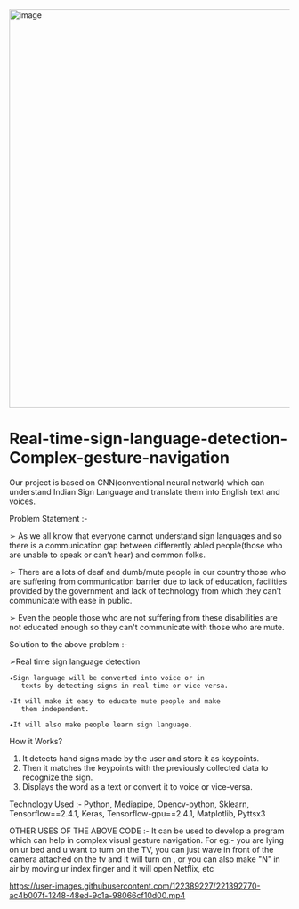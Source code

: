 <img width="716" alt="image" src="https://user-images.githubusercontent.com/122389227/221392719-f2bc95ae-bf90-4ccf-a0b5-3b4d2037a635.png">

# Real-time-sign-language-detection-Complex-gesture-navigation
Our project is based on CNN(conventional neural network) which can understand Indian Sign Language and translate them into English text and voices.

Problem Statement :-

➢ As we all know that everyone cannot understand sign languages and so there is a 
   communication gap between differently abled people(those who are unable to 
   speak or can’t hear) and common folks.

➢ There are a lots of deaf and dumb/mute people in our country those who are 
   suffering from communication barrier due to lack of education, facilities 
   provided by the government and lack of technology from which they can’t    
   communicate with ease in public.

➢ Even the people those who are not suffering from these disabilities are not
   educated enough so they can't communicate with those who are mute.

Solution to the above problem :-

➢Real time sign language detection
    
    ✦Sign language will be converted into voice or in 
       texts by detecting signs in real time or vice versa.
    
    ✦It will make it easy to educate mute people and make
       them independent.
    
    ✦It will also make people learn sign language.

How it Works?
1. It detects hand signs made by the user and store it as keypoints.
2. Then it matches the keypoints with the previously collected data to recognize the sign.
3. Displays the word as a text or convert it to voice or vice-versa.

Technology Used :- Python, Mediapipe, Opencv-python, Sklearn, Tensorflow==2.4.1, Keras, Tensorflow-gpu==2.4.1, Matplotlib, Pyttsx3

OTHER USES OF THE ABOVE CODE :- 
It can be used to develop a program which can help in complex visual gesture navigation. For eg:- you are lying on ur bed and u want to turn on the TV, you can just wave in front of the camera attached on the tv and it will turn on , or you can also make "N" in air by moving ur index finger and it will open Netflix, etc 

https://user-images.githubusercontent.com/122389227/221392770-ac4b007f-1248-48ed-9c1a-98066cf10d00.mp4



